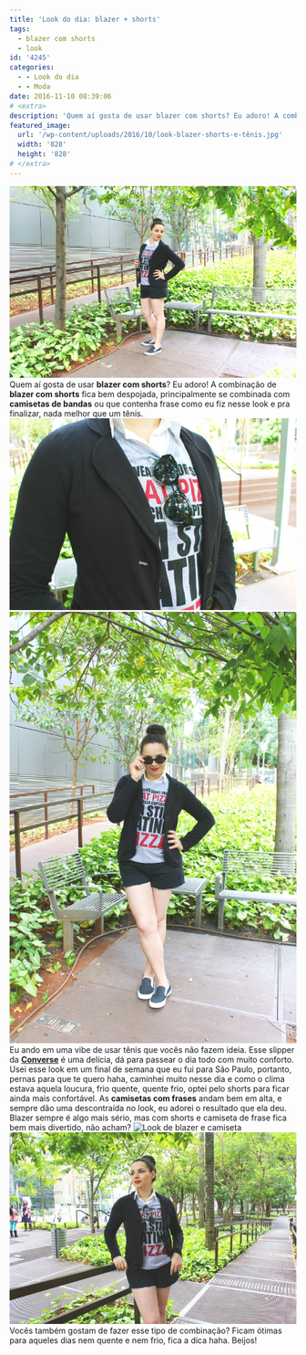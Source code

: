```yaml
---
title: 'Look do dia: blazer + shorts'
tags:
  - blazer com shorts
  - look
id: '4245'
categories:
  - - Look do dia
  - - Moda
date: 2016-11-10 08:39:06
# <extra>
description: 'Quem aí gosta de usar blazer com shorts? Eu adoro! A combinação de blazer com shorts fica bem despojada, principalmente se combinada com camisetas de bandas ou que contenha frase como eu fiz nesse look e pra finalizar, nada melhor que um tênis. Eu ando em uma vibe de usar tênis que vocês não fazem ideia. Esse slipper da Converse é uma delícia, dá para passear o dia todo com muito conforto. Usei esse look em um final de semana que eu fui para São Paulo, portanto, pernas para que te quero haha, caminhei muito nesse dia e como o clima estava aquela loucura, frio quente, quente frio, optei pelo shorts para ficar ainda mais confortável. As camisetas com frases andam bem em alta, e sempre dão uma descontraída no look, eu adorei o resultado que ela deu. Blazer sempre &hellip;'
featured_image: 
  url: '/wp-content/uploads/2016/10/look-blazer-shorts-e-tênis.jpg'
  width: '828'
  height: '828'
# </extra>
---
```


![Como usar shorts e blazer](/wp-content/uploads/2016/10/look-blazer-camiseta-e-shorts.jpg) Quem aí gosta de usar **blazer com shorts**? Eu adoro! A combinação de **blazer com shorts** fica bem despojada, principalmente se combinada com **camisetas de bandas** ou que contenha frase como eu fiz nesse look e pra finalizar, nada melhor que um tênis. ![Como usar blazer com camiseta divertida ](/wp-content/uploads/2016/10/look-blazer-e-camiseta.jpg) ![inspiração - blazer com shorts e tênis - como usar](/wp-content/uploads/2016/10/look-blazer-shorts-e-tênis.jpg) Eu ando em uma vibe de usar tênis que vocês não fazem ideia. Esse slipper da [**Converse**](http://converse.com.br/) é uma delícia, dá para passear o dia todo com muito conforto. Usei esse look em um final de semana que eu fui para São Paulo, portanto, pernas para que te quero haha, caminhei muito nesse dia e como o clima estava aquela loucura, frio quente, quente frio, optei pelo shorts para ficar ainda mais confortável. As **camisetas com frases** andam bem em alta, e sempre dão uma descontraída no look, eu adorei o resultado que ela deu. Blazer sempre é algo mais sério, mas com shorts e camiseta de frase fica bem mais divertido, não acham? ![Look de blazer e camiseta ](/wp-content/uploads/2016/10/como-usar-blazer-com-tênis-e-shorts.jpg) ![como usar camiseta com frases ](/wp-content/uploads/2016/10/look-shorts-blazer-e-camiseta.jpg) Vocês também gostam de fazer esse tipo de combinação? Ficam ótimas para aqueles dias nem quente e nem frio, fica a dica haha. Beijos!
